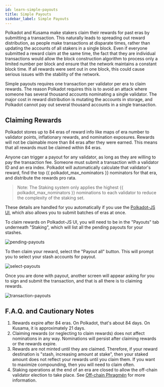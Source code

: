 ```yaml
---
id: learn-simple-payouts
title: Simple Payouts
sidebar_label: Simple Payouts
---
```


Polkadot and Kusama make stakers claim their rewards for past eras by submitting a transaction. This naturally leads to spreading out reward distribution, as people make transactions at disparate times, rather than updating the accounts of all stakers in a single block. Even if everyone submitted a reward claim at the same time, the fact that they are individual transactions would allow the block construction algorithm to process only a limited number per block and ensure that the network maintains a constant block time. If all rewards were sent out in one block, this could cause serious issues with the stability of the network.

Simple payouts requires one transaction per validator per era to claim rewards. The reason Polkadot requires this is to avoid an attack where someone has several thousand accounts nominating a single validator. The major cost in reward distribution is mutating the accounts in storage, and Polkadot cannot pay out several thousand accounts in a single transaction.

## Claiming Rewards

Polkadot stores up to 84 eras of reward info like maps of era number to validator points, inflationary rewards, and nomination exposures. Rewards will not be claimable more than 84 eras after they were earned. This means that all rewards must be claimed within 84 eras.

Anyone can trigger a payout for any validator, as long as they are willing to pay the transaction fee. Someone must submit a transaction with a validator ID and an era index. Polkadot will automatically calculate that validator's reward, find the top {{ polkadot_max_nominators }} nominators for that era, and distribute the rewards pro rata.

> Note: The Staking system only applies the highest {{ polkadot_max_nominators }} nominations to each validator to reduce the complexity of the staking set.

These details are handled for you automatically if you use the [Polkadot-JS UI](https://polkadot.js.org/apps/#/staking/payout), which also allows you to submit batches of eras at once.

To claim rewards on Polkadot-JS UI, you will need to be in the "Payouts" tab underneath "Staking", which will list all the pending payouts for your stashes.

![pending-payouts](assets/polkadotjs_payout_page.png)

To then claim your reward, select the "Payout all" button. This will prompt you to select your stash accounts for payout.

![select-payouts](assets/polkadotjs_payout_popup.png)

Once you are done with payout, another screen will appear asking for you to sign and submit the transaction, and that is all there is to claiming rewards.

![transaction-payouts](assets/polkadotjs_payout_complete.png)

## F.A.Q. and Cautionary Notes

1. Rewards expire after 84 eras. On Polkadot, that's about 84 days. On Kusama, it is approximately 21 days.
1. Claiming rewards (or neglecting to claim rewards) does not affect nominations in any way. Nominations will persist after claiming rewards or the rewards expire.
1. Rewards are not minted until they are claimed. Therefore, if your reward destination is "stash, increasing amount at stake", then your staked amount does not reflect your rewards until you claim them. If you want to maximize compounding, then you will need to claim often.
1. Staking operations at the end of an era are closed to allow the off-chain validator election to take place. See [Off-chain Phragmén](learn-phragmen#off-chain-phragmen) for more information.
